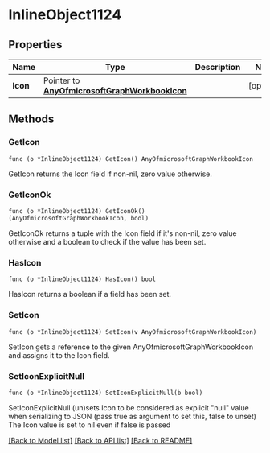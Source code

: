 # InlineObject1124

## Properties

Name | Type | Description | Notes
------------ | ------------- | ------------- | -------------
**Icon** | Pointer to [**AnyOfmicrosoftGraphWorkbookIcon**](anyOf&lt;microsoft.graph.workbookIcon&gt;.md) |  | [optional] 

## Methods

### GetIcon

`func (o *InlineObject1124) GetIcon() AnyOfmicrosoftGraphWorkbookIcon`

GetIcon returns the Icon field if non-nil, zero value otherwise.

### GetIconOk

`func (o *InlineObject1124) GetIconOk() (AnyOfmicrosoftGraphWorkbookIcon, bool)`

GetIconOk returns a tuple with the Icon field if it's non-nil, zero value otherwise
and a boolean to check if the value has been set.

### HasIcon

`func (o *InlineObject1124) HasIcon() bool`

HasIcon returns a boolean if a field has been set.

### SetIcon

`func (o *InlineObject1124) SetIcon(v AnyOfmicrosoftGraphWorkbookIcon)`

SetIcon gets a reference to the given AnyOfmicrosoftGraphWorkbookIcon and assigns it to the Icon field.

### SetIconExplicitNull

`func (o *InlineObject1124) SetIconExplicitNull(b bool)`

SetIconExplicitNull (un)sets Icon to be considered as explicit "null" value
when serializing to JSON (pass true as argument to set this, false to unset)
The Icon value is set to nil even if false is passed

[[Back to Model list]](../README.md#documentation-for-models) [[Back to API list]](../README.md#documentation-for-api-endpoints) [[Back to README]](../README.md)


